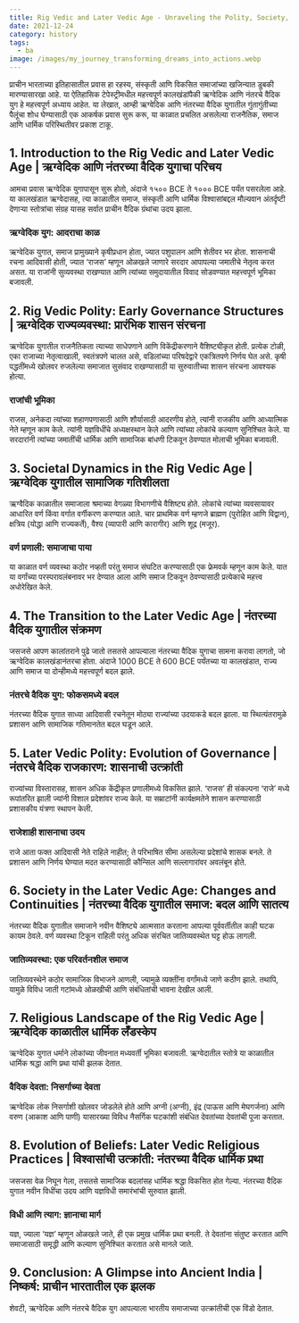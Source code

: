 ```yaml
---
title: Rig Vedic and Later Vedic Age - Unraveling the Polity, Society, and Religious Condition | ऋग्वेदिक, नंतरचे वैदिक युग – राज्य, समाज, धार्मिक स्थिती
date: 2021-12-24
category: history
tags:
  - ba
image: /images/my_journey_transforming_dreams_into_actions.webp
---
```


प्राचीन भारताच्या इतिहासातील प्रवास हा रहस्य, संस्कृती आणि विकसित समाजांच्या खजिन्यात डुबकी मारण्यासारखा आहे. या ऐतिहासिक टेपेस्ट्रीमधील महत्त्वपूर्ण कालखंडांपैकी ऋग्वेदिक आणि नंतरचे वैदिक युग हे महत्त्वपूर्ण अध्याय आहेत. या लेखात, आम्ही ऋग्वेदिक आणि नंतरच्या वैदिक युगातील गुंतागुंतीच्या पैलूंचा शोध घेण्यासाठी एक आकर्षक प्रवास सुरू करू, या काळात प्रचलित असलेल्या राजनैतिक, समाज आणि धार्मिक परिस्थितीवर प्रकाश टाकू.

## 1. Introduction to the Rig Vedic and Later Vedic Age | ऋग्वेदिक आणि नंतरच्या वैदिक युगाचा परिचय

आमचा प्रवास ऋग्वेदिक युगापासून सुरू होतो, अंदाजे १५०० BCE ते १००० BCE पर्यंत पसरलेला आहे. या कालखंडात ऋग्वेदासह, त्या काळातील समाज, संस्कृती आणि धार्मिक विश्वासांबद्दल मौल्यवान अंतर्दृष्टी देणार्‍या स्तोत्रांचा संग्रह यासह सर्वात प्राचीन वैदिक ग्रंथांचा उदय झाला.

### ऋग्वेदिक युग: आदराचा काळ

ऋग्वेदिक युगात, समाज प्रामुख्याने कृषीप्रधान होता, ज्यात पशुपालन आणि शेतीवर भर होता. शासनाची रचना आदिवासी होती, ज्यात ‘राजस’ म्हणून ओळखले जाणारे सरदार आपापल्या जमातीचे नेतृत्व करत असत. या राजांनी सुव्यवस्था राखण्यात आणि त्यांच्या समुदायातील विवाद सोडवण्यात महत्त्वपूर्ण भूमिका बजावली.

## 2. Rig Vedic Polity: Early Governance Structures | ऋग्वेदिक राज्यव्यवस्था: प्रारंभिक शासन संरचना

ऋग्वेदिक युगातील राजनैतिकता त्याच्या साधेपणाने आणि विकेंद्रीकरणाने वैशिष्ट्यीकृत होती. प्रत्येक टोळी, एका राजाच्या नेतृत्वाखाली, स्वतंत्रपणे चालत असे, वडिलांच्या परिषदेद्वारे एकत्रितपणे निर्णय घेत असे. कृषी पद्धतींमध्ये खोलवर रुजलेल्या समाजात सुसंवाद राखण्यासाठी या सुरुवातीच्या शासन संरचना आवश्यक होत्या.

### राजांची भूमिका

राजस, अनेकदा त्यांच्या शहाणपणासाठी आणि शौर्यासाठी आदरणीय होते, त्यांनी राजकीय आणि आध्यात्मिक नेते म्हणून काम केले. त्यांनी यज्ञविधींचे अध्यक्षस्थान केले आणि त्यांच्या लोकांचे कल्याण सुनिश्चित केले. या सरदारांनी त्यांच्या जमातींची धार्मिक आणि सामाजिक बांधणी टिकवून ठेवण्यात मोलाची भूमिका बजावली.

## 3. Societal Dynamics in the Rig Vedic Age | ऋग्वेदिक युगातील सामाजिक गतिशीलता

ऋग्वैदिक काळातील समाजाला श्रमाच्या वेगळ्या विभागणीचे वैशिष्ट्य होते. लोकांचे त्यांच्या व्यवसायावर आधारित वर्ण किंवा वर्गात वर्गीकरण करण्यात आले. चार प्राथमिक वर्ण म्हणजे ब्राह्मण (पुरोहित आणि विद्वान), क्षत्रिय (योद्धा आणि राज्यकर्ते), वैश्य (व्यापारी आणि कारागीर) आणि शूद्र (मजूर).

### वर्ण प्रणाली: समाजाचा पाया

या काळात वर्ण व्यवस्था कठोर नव्हती परंतु समाज संघटित करण्यासाठी एक फ्रेमवर्क म्हणून काम केले. यात या वर्गांच्या परस्परावलंबनावर भर देण्यात आला आणि समाज टिकवून ठेवण्यासाठी प्रत्येकाचे महत्त्व अधोरेखित केले.

## 4. The Transition to the Later Vedic Age | नंतरच्या वैदिक युगातील संक्रमण

जसजसे आपण कालांतराने पुढे जातो तसतसे आपल्याला नंतरच्या वैदिक युगाचा सामना करावा लागतो, जो ऋग्वेदिक कालखंडानंतरचा होता. अंदाजे 1000 BCE ते 600 BCE पर्यंतच्या या कालखंडात, राज्य आणि समाज या दोन्हीमध्ये महत्त्वपूर्ण बदल झाले.

### नंतरचे वैदिक युग: फोकसमध्ये बदल

नंतरच्या वैदिक युगात साध्या आदिवासी रचनेतून मोठ्या राज्यांच्या उदयाकडे बदल झाला. या स्थित्यंतरामुळे प्रशासन आणि सामाजिक गतिमानतेत बदल घडून आले.

## 5. Later Vedic Polity: Evolution of Governance | नंतरचे वैदिक राजकारण: शासनाची उत्क्रांती

राज्यांच्या विस्तारासह, शासन अधिक केंद्रीकृत प्रणालीमध्ये विकसित झाले. ‘राजस’ ही संकल्पना ‘राजे’ मध्ये रूपांतरित झाली ज्यांनी विशाल प्रदेशांवर राज्य केले. या सम्राटांनी कार्यक्षमतेने शासन करण्यासाठी प्रशासकीय यंत्रणा स्थापन केली.

### राजेशाही शासनाचा उदय

राजे आता फक्त आदिवासी नेते राहिले नाहीत; ते परिभाषित सीमा असलेल्या प्रदेशांचे शासक बनले. ते प्रशासन आणि निर्णय घेण्यात मदत करण्यासाठी कौन्सिल आणि सल्लागारांवर अवलंबून होते.

## 6. Society in the Later Vedic Age: Changes and Continuities | नंतरच्या वैदिक युगातील समाज: बदल आणि सातत्य

नंतरच्या वैदिक युगातील समाजाने नवीन वैशिष्ट्ये आत्मसात करताना आपल्या पूर्ववर्तीतील काही घटक कायम ठेवले. वर्ण व्यवस्था टिकून राहिली परंतु अधिक संरचित जातिव्यवस्थेत घट्ट होऊ लागली.

### जातिव्यवस्था: एक परिवर्तनशील समाज

जातिव्यवस्थेने कठोर सामाजिक विभाजने आणली, ज्यामुळे व्यक्तींना वर्गांमध्ये जाणे कठीण झाले. तथापि, यामुळे विविध जाती गटांमध्ये ओळखीची आणि संबंधितांची भावना देखील आली.

## 7. Religious Landscape of the Rig Vedic Age | ऋग्वेदिक काळातील धार्मिक लँडस्केप

ऋग्वेदिक युगात धर्माने लोकांच्या जीवनात मध्यवर्ती भूमिका बजावली. ऋग्वेदातील स्तोत्रे या काळातील धार्मिक श्रद्धा आणि प्रथा यांची झलक देतात.

### वैदिक देवता: निसर्गाच्या देवता

ऋग्वेदिक लोक निसर्गाशी खोलवर जोडलेले होते आणि अग्नी (अग्नी), इंद्र (पाऊस आणि मेघगर्जना) आणि वरुण (आकाश आणि पाणी) यासारख्या विविध नैसर्गिक घटकांशी संबंधित देवतांच्या देवतांची पूजा करतात.

## 8. Evolution of Beliefs: Later Vedic Religious Practices | विश्वासांची उत्क्रांती: नंतरच्या वैदिक धार्मिक प्रथा

जसजसा वेळ निघून गेला, तसतसे सामाजिक बदलांसह धार्मिक श्रद्धा विकसित होत गेल्या. नंतरच्या वैदिक युगात नवीन विधींचा उदय आणि यज्ञविधी समारंभांची सुरुवात झाली.

### विधी आणि त्याग: ज्ञानाचा मार्ग

यज्ञ, ज्याला ‘यज्ञ’ म्हणून ओळखले जाते, ही एक प्रमुख धार्मिक प्रथा बनली. ते देवतांना संतुष्ट करतात आणि समाजासाठी समृद्धी आणि कल्याण सुनिश्चित करतात असे मानले जाते.

## 9. Conclusion: A Glimpse into Ancient India | निष्कर्ष: प्राचीन भारतातील एक झलक

शेवटी, ऋग्वेदिक आणि नंतरचे वैदिक युग आपल्याला भारतीय समाजाच्या उत्क्रांतीची एक विंडो देतात.